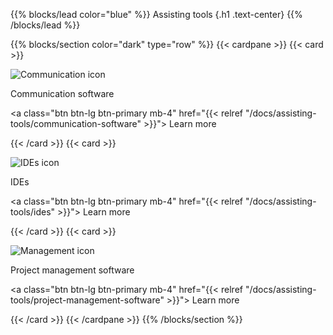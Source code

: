 {{% blocks/lead color="blue" %}}
Assisting tools
{.h1 .text-center}
{{% /blocks/lead %}}

{{% blocks/section color="dark" type="row" %}}
{{< cardpane >}}
{{< card >}}

![Communication icon](/communication-software.png)

Communication software

<a class="btn btn-lg btn-primary mb-4" href="{{< relref "/docs/assisting-tools/communication-software" >}}">
Learn more <i class="fas fa-arrow-alt-circle-right ms-2"></i>
</a>

{{< /card >}}
{{< card >}}

![IDEs icon](/ides.png)

IDEs

<a class="btn btn-lg btn-primary mb-4" href="{{< relref "/docs/assisting-tools/ides" >}}">
Learn more <i class="fas fa-arrow-alt-circle-right ms-2"></i>
</a>

{{< /card >}}
{{< card >}}

![Management icon](/management.png)

Project management software

<a class="btn btn-lg btn-primary mb-4" href="{{< relref "/docs/assisting-tools/project-management-software" >}}">
Learn more <i class="fas fa-arrow-alt-circle-right ms-2"></i>
</a>

{{< /card >}}
{{< /cardpane >}}
{{% /blocks/section %}}